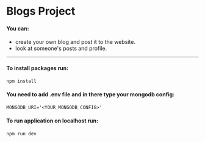 # Blogs Project

#### You can:
- create your own blog and post it to the website.
- look at someone's posts and profile.
---

#### To install packages run:
```
npm install
```

#### You need to add .env file and in there type your mongodb config:
```
MONGODB_URI='<YOUR_MONGODB_CONFIG>'
```

#### To run application on localhost run:
```
npm run dev
```